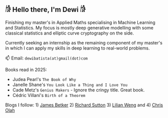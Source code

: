 ## 𓀙 Hello there, I'm Dewi 𓀙

Finishing my master's in Applied Maths specialising in Machine Learning and Statistics. My focus is mostly deep generative modelling with some classical statistics and elliptic curve cryptography on the side.

Currently seeking an internship as the remaining component of my master's in which I can apply my skills in deep learning to real-world problems.

📫 Email: `dewibatista(at)gmail(dot)com`

Books read in 2025:
- Judea Pearl's `The Book of Why`
- Janelle Shane's `You Look Like a Thing and I Love You`
- Cade Metz's `Genius Makers` - Ignore the cringy title. Great book.
- Cédric Villani's `Birth of a Theorem`

Blogs I follow: 1) [James Betker](https://nonint.com/) 2) [Richard Sutton](http://incompleteideas.net/) 3) [Lilian Weng](https://lilianweng.github.io/) and 4) [Chris Olah](https://colah.github.io/)